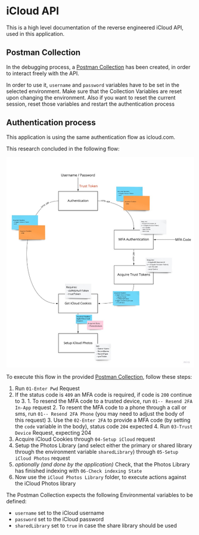 # iCloud API

This is a high level documentation of the reverse engineered iCloud API, used in this application. 

## Postman Collection

In the debugging process, a [Postman Collection](https://github.com/steilerDev/icloud-photos-sync/tree/main/docs/postman) has been created, in order to interact freely with the API.

In order to use it, `username` and `password` variables have to be set in the selected environment. Make sure that the Collection Variables are reset upon changing the environment. Also if you want to reset the current session, reset those variables and restart the authentication process

## Authentication process

This application is using the same authentication flow as icloud.com.

This research concluded in the following flow:

[![Flow](../assets/01_authentication-flow.jpeg)](https://miro.com/app/board/uXjVOxcisIM=/?share_link_id=646572552229)

To execute this flow in the provided [Postman Collection](https://github.com/steilerDev/icloud-photos-sync/tree/main/postman), follow these steps:

  1. Run `01-Enter Pwd` Request
  2. If the status code is `409` an MFA code is required, if code is `200` continue to 3.
    1. To resend the MFA code to a trusted device, run `01-- Resend 2FA In-App` request
    2. To resent the MFA code to a phone through a call or sms, run `01-- Resend 2FA Phone` (you may need to adjust the body of this request)
    3. Use the `02-Enter 2FA` to provide a MFA code (by setting the `code` variable in the body), status code `204` expected
    4. Run `03-Trust Device` Request, expecting 204
  3. Acquire iCloud Cookies through `04-Setup iCloud` request
  4. Setup the Photos Library (and select either the primary or shared library through the environment variable `sharedLibrary`) through `05-Setup iCloud Photos` request
  5. *optionally (and done by the application)* Check, that the Photos Library has finished indexing with `06-Check indexing State`
  6. Now use the `iCloud Photos Library` folder, to execute actions against the iCloud Photos library

The Postman Collection expects the following Environmental variables to be defined:
  - `username` set to the iCloud username
  - `password` set to the iCloud password
  - `sharedLibrary` set to `true` in case the share library should be used